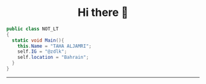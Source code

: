 

<h1 align="center">
  <b> Hi there 👋</b>
</h1>

<p>
<!-- <div align="center">
    <img src="https://img.shields.io/badge/C%23-239120?style=for-the-badge&logo=c-sharp&logoColor=white">
  <img src="https://img.shields.io/badge/-XAML-79B6F2?style=for-the-badge&logo=XAML&logoColor=79B6F2&labelColor=282828">
  <img src="https://img.shields.io/badge/-Git-E44D30?style=for-the-badge&logo=git&logoColor=E44D30&labelColor=282828">
  <img src="https://img.shields.io/badge/-Xamarin-3190D0?style=for-the-badge&logo=xamarin&logoColor=3190D0&labelColor=36393F">
  <img src="https://img.shields.io/badge/-Blazor-572B8A?style=for-the-badge&logo=Blazor&logoColor=572B8A&labelColor=36393F">
  <img src="https://img.shields.io/badge/HTML5-E34F26?style=for-the-badge&logo=html5&logoColor=white">
  <img src="https://img.shields.io/badge/CSS-34A9DC?style=for-the-badge&logo=css3&logoColor=white">
  <img src="https://img.shields.io/badge/Bootstrap-563D7C?style=for-the-badge&logo=bootstrap&logoColor=white">
</div> -->
</p>

```C#
public class NOT_LT
{
  static void Main(){
    this.Name = "TAHA ALJAMRI";
    self.IG = "@zdlk";
    self.location = "Bahrain";
  }  
}

```


------
